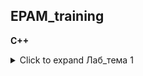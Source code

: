 ## EPAM_training
**C++**


<details>
  <summary>Click to expand Лаб_тема 1</summary>

  ***

  ### &#9745;  Практическое задание №1 

  * Определить комбинированный (структурный) тип, содержащий информацию о студенте: фамилия, имя, массив из 3-х оценок.

      * Определить динамический массив структур, состоящий из `N` элементов  
  (`N >= 5`, вводится с клавиатуры).

      * Выполнить ввод элементов в массив структур.

      * Вывести исходный массив структур на консоль, разработав функцию для форматного вывода элементов массива.

      * Разработать функцию для сортировки массива структур:
      ` a.` четные варианты - по возрастанию, нечетные - по убыванию;
      ` b.` в зависимости от остатка деления числа букв в вашей фамилии на `4` выбрать признак для сортировки и разработать функцию для его вычисления:

    | Остаток    | Условие для функции сортировки
    |:--------:  |:--------------------------------- |
    |  `0`       |  средний балл по 3-м предметам    |
    |  `1`       |  наибольший балл из 3-х предметов |
    |  `2`       |  наименьший балл из 3-х предметов |
    |  `3`       |  суммарный балл по 3-м предметам  |

      * Вывести изменённый массив структур на консоль, используя созданную в п.4 функцию. 

      * Освободить динамически выделенную память под массив структур.

  ***

  ### &#9745;  Практическое задание №2 

  * Разработать класс "строка". Методы класса: конструктор, деструктор и метод выполняющий задание в соответствии с вариантом. 

      * Дана строка символов. Заменить в ней каждую букву 'а' на последнюю букву последовательности, подсчитать количество таких замен.

  ***

  ### &#9745;  Практическое задание №3 

  * Разработать класс "вектор" (одномерный динамический массив). Методы класса: конструкторы, деструктор и методы преобразования массива в соответствии с вариантом. 

      * Ввести 2 массива по 10 элементов, используя различные конструкторы.

      * Один из массивов отсортировать (четные варианты – по убыванию, нечетные – по возрастанию), найти минимальное, среднее и максимальное значение массива. 

      * Для второго массива выполнить задание по варианту

  ***

  ### &#9745;  Практическое задание №4 

  * Создать базовый класс по варианту, содержащий 2 или более полей, и определить в нем конструктор, деструктор и метод вывода на экран значений полей класса. 

      * Разработать производные классы, в которые добавить минимум 1 поле и собственные методы (конструктор, деструктор, метод вывода на экран значений полей класса и метод, реализующий задание по варианту). 

      * Создать объекты разработанных классов и проверить работу реализованных в них методов. 

    | Базовый класс        | Производные классы                    | Метод                           |
    |:------------------:  |:------------------------------------: |:------------------------------: |
    | Грузоперевозчик      | Самолет, Поезд, Автомобиль            | Общая стоимость грузоперевозки  |

  ***

  ### &#9744;  Практическое задание №5 

  * Разработать класс "массив" (двумерный динамический массив). Методы класса: конструктор (выполняет ввод размерности массива, динамическое выделение памяти и ввод элементов массива), деструктор (освобождает динамически выделенную под массив память), метод печати (выполняет форматный вывод элементов массива в виде таблицы) и friend-метод, выполняющий решение задачи по варианту (если задачу решить нельзя, то сообщить об этом).

  ***

</details>
